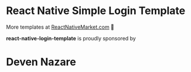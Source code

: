 # React Native Simple Login Template

More templates at [ReactNativeMarket.com](http://reactnativemarket.com/) 💖

**react-native-login-template** is proudly sponsored by <h1> Deven Nazare </h1>



